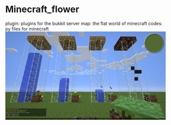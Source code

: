 # Minecraft_flower

plugin: plugins for the bukkit server
map: the flat world of minecraft
codes: py files for minecraft
![demo](https://github.com/martindiao/Minecraft_flower/blob/master/img/demo.png)

